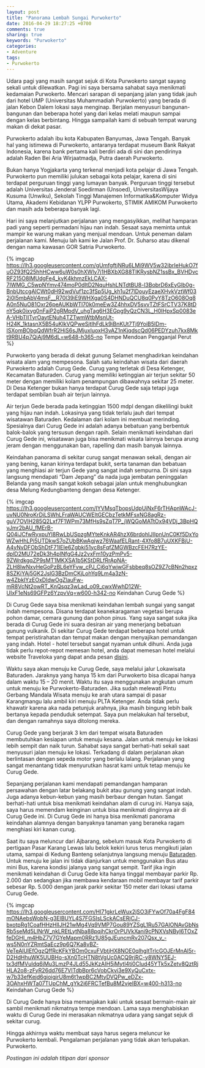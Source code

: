 ```yaml
---
layout: post
title: "Panorama Lembah Sungai Purwokerto"
date: 2016-04-29 18:27:25 +0700
comments: true
sharing: true
keywords: "Purwokerto"
categories:
- Adventure
tags:
- Purwokerto 
---
```


Udara pagi yang masih sangat sejuk di Kota Purwokerto sangat sayang sekali untuk dilewatkan. Pagi ini saya bersama sahabat saya menikmati kedamaian Purwokerto. Mencari sarapan di sepanjang jalan yang tidak jauh dari hotel UMP (Universitas Muhammadiah Purwokerto) yang berada di jalan Kebon Dalem lokasi saya menginap. Berjalan menyusuri bangunan-bangunan dan beberapa hotel yang dari kelas melati maupun sampai dengan kelas berbintang. Hingga sampailah kami di sebuah tempat warung makan di dekat pasar. 

Purwokerto adalah ibu kota Kabupaten Banyumas, Jawa Tengah. Banyak hal yang istimewa di Purwokerto, antaranya terdapat museum Bank Rakyat Indonesia, karena bank pertama kali berdiri ada di sini dan pendirinya adalah Raden Bei Aria Wirjaatmadja, Putra daerah Purwokerto.

Bukan hanya Yogjakarta yang terkenal menjadi kota pelajar di Jawa Tengah. Purwokerto pun memiliki julukan sebagai kota pelajar, karena di sini terdapat perguruan tinggi yang lumayan banyak. Perguruan tinggi tersebut adalah Universitas Jenderal Soedirman (Unsoed), UniversitasWijaya Kusuma (Unwiku), Sekolah Tinggi Manajemen Informatika&Komputer Widya Utama, Akademi Kebidanan YLPP Purwokerto, STIMIK AMIKOM Purwokerto dan masih ada beberapa banyak lagi.

Hari ini saya melanjutkan perjalanan yang mengasyikkan, melihat hamparan padi yang seperti permadani hijau nan indah. Sesaat saya meminta untuk mampir ke warung makan yang menjual mendoan. Untuk peneman dalam perjalanan kami. Menuju lah kami ke Jalan Prof. Dr. Suharso atau dikenal dengan nama kawasan GOR Satria Purwokerto. 

{% imgcap https://lh3.googleusercontent.com/gUmfgftjNRu6LMi9WV5w32ibrIeHukO7fuOZ93fQ25hhHCww6uW0s0hXWly7j1HBXbXG88TIKRysbNZ1ssBx_BVHDvcRF215O8lMUdgFe4_kvK4khmzEkLCAX-7IWMG_C5wpNYmv474moP0dItD2NquHshLNTdtBU8-l3BobrD6xEyGlb0g-BnbUtccgAlCWt0dH92wdVuf1zc3fSp5Ug_kh1u2f7lDouyEzaeXHvkVztWf032i0l5mbAbV4msF__R70l39iE9WHXga0S4DHNDuQCU8q0PyY8TzO608Oq8A0n5NuO81Oxr26peAUKbWTl70k0meEw3Z4hhxDV5svvTZtFSrCTV37K8tDnY5qk0ixyg0nFaiP2gRMpdV_uhgTag6H3EGpg9yQzCN3L_H0IHpxSp0083eA-VHbTIITyrOaytENuh4TZTwmWtbMsnUt-H24K_1ktasnX5B54uKIkVQPweSjtIhFdLk9iBnKUt7Tj9YoiB5IDm-ISXomBObqQdWfrR2HiS6sJMjuxluoxH3vAZ1nKjqdscQd06PEDYzuh7kx8Mkt9RBU4p7QiAj9M6dL=w648-h365-no Tempe Mendoan Pengganjal Perut %}

<!-- more -->

Purwokerto yang berada di dekat gunung Selamet menghadirkan keindahan wisata alam yang mempesona. Salah satu keindahan wisata dari daerah Purwokerto adalah Curug Gede. Curug yang terletak di Desa Ketenger, Kecamatan Baturaden. Curug yang memiliki ketinggian air terjun sekitar 50 meter dengan memiliki kolam penampungan dibawahnya sekitar 25 meter. Di Desa Ketenger bukan hanya terdapat Curug Gede saja tetapi juga terdapat sembilan buah air terjun lainnya. 

Air terjun Gede berada pada ketinggian 1500 mdpl dengan dikelilingi bukit yang hijau nan indah. Lokasinya yang tidak terlalu jauh dari tempat wisatawan Baturaden. Kedalaman dari kolam ini membuat merinding. Spesialnya dari Curug Gede ini adalah adanya bebatuan yang berbentuk balok-balok yang tersusun dengan rapih. Selain menikmati keindahan dari Curug Gede ini, wisatawan juga bisa menikmati wisata lainnya berupa arung jeram dengan menggunakan ban, rapelling dan masih banyak lainnya.

Keindahan panorama di sekitar curug sangat menawan sekali, dengan air yang bening, kanan kirinya terdapat bukit, serta tanaman dan bebatuan yang menghiasi air terjun Gede yang sangat indah sempurna. Di sini saya langsung mendapati “Dam Jepang” da nada juga jembatan peninggalan Belanda yang masih sangat kokoh sebagai jalan untuk menghubungkan desa Melung Kedungbanteng dengan desa Ketenger.

{% imgcap https://lh3.googleusercontent.com/IYVMsqTbopsUdpUiNxF6rTHApnWAcJ-uvNU0NroKrDiLSWhLFraWAUCWEltGECbzTetkMFsxNG8agRz-guV7OVlH285Q2Lxf7F1WPm73MfHs9sZqT7P_jWQGoMATtOx94VDj_3BpHQvJmr2bAU_fMErB-Q04iJCfwRyxpuYl8RwLbUSpzgMYteKnkAR4hzX6brdohIJIIpnUnC0Kf5DxYoWZwHhLPi5UTDkwS7oZUbBKwAgjwz76WaafELRant-4Xfo8B7uUXKFBjU-A4yNvDFObShDtF71IEIe6Zgbki51yc8sFqfZMGWBzcFEH7RzYE-dplD2MU72eDk3h4pINfgG4Jz2vxFm10yzPmPv5-9ZWrdkgqZP9sMT1MKXSA1b5KStDRLfRrApNA-ZLH8IwNxyHeGoPzBL6eYFvw_cPJ_Ci6qYwjwGFsbbeq8sOZ9Z7cBNn2hpxz8SZKiYAj5GK2JslG3BzDmCKjLohYq9Lm4a3zN-w4ZbkIYzEOxDIdwOgZlauFw-mR8VcNt2owRT_KnQsqz3wLad_o09_cwxWwhD12W-UIxF1eNs69GFPz6YzpvVq=w600-h342-no Keindahan Curug Gede %}

Di Curug Gede saya bisa menikmati keindahan lembah sungai yang sangat indah mempesona. Disana terdapat keanekaragaman vegetasi berupa pohon damar, cemara gunung dan pohon pinus. Yang saya sangat suka jika berada di Curug Gede ini suara desiran air yang menerjang bebatuan gunung vulkanik. Di sekitar Curug Gede terdapat beberapa hotel untuk tempat peristirahatan dan tempat makan dengan menyajikan pemandangan yang indah. Hotel - hotel tersebut sangat nyaman untuk dihuni. Anda juga tidak perlu repot-repot memesan hotel, anda dapat memesan hotel melalui website Traveloka yang dapat anda pesan [disini](http://www.traveloka.com/hotel/indonesia/area/purwokerto-107858).

Waktu saya akan menuju ke Curug Gede, saya melalui jalur Lokawisata Baturaden. Jaraknya yang hanya 15 km dari Purwokerto bisa dicapai hanya dalam waktu 15 – 20 menit. Waktu itu saya menggunakan angkutan umum untuk menuju ke Purwokerto-Baturaden. Jika sudah melewati Pintu Gerbang Mandala Wisata menuju ke arah utara sampai di pasar Karangmangu lalu ambil kiri menuju PLTA Ketenger. Anda tidak perlu khawatir karena aka nada petunjuk arahnya, jika masih bingung lebih baik bertanya kepada penduduk setempat. Saya pun melakukan hal tersebut, dan dengan ramahnya saya ditolong mereka.

Curug Gede yang berjarak 3 km dari tempat wisata Baturaden membutuhkan kesiapan untuk menuju kesana. Jalan untuk menuju ke lokasi lebih sempit dan naik turun. Sahabat saya sangat berhati-hati sekali saat menyusuri jalan menuju ke lokasi. Terkadang di dalam perjalanan akan berlintasan dengan sepeda motor yang berlalu lalang. Perjalanan yang sangat menantang tidak menyurutkan hasrat kami untuk tetap menuju ke Curug Gede.

Sepanjang perjalanan kami mendapati pemandangan hamparan persawahan dengan latar belakang bukit atau gunung yang sangat indah. Juga adanya kebun-kebun yang masih berbaur dengan hutan. Sangat berhati-hati untuk bisa menikmati keindahan alam di curug ini. Hanya saja, saya harus memendam keinginan untuk bisa menikmati dinginnya air di Curug Gede ini. Di Curug Gede ini hanya bisa menikmati panorama keindahan alamnya dengan banyaknya tanaman yang beraneka ragam menghiasi kiri kanan curug.  

Saat itu saya meluncur dari Ajbarang, sebelum masuk Kota Purwokerto di pertigaan Pasar Karang Lewas lalu belok kekiri lurus terus mengikuti jalan utama, sampai di Kedung Banteng selanjutnya langsung menuju [Baturaden](https://id.wikipedia.org/wiki/Baturaden). Untuk menuju ke jalan ini tidak dianjurkan untuk menggunakan Bus atau mini Bus, karena kondisi jalanya yang sangat sempit. Tarif jika ingin menikmati keindahan di Curug Gede kita hanya tinggal membayar parkir Rp. 2.000 dan sedangkan jika membawa kendaraan mobil membayar tarif parkir sebesar Rp. 5.000 dengan jarak parkir sekitar 150 meter dari lokasi utama Curug Gede.

{% imgcap https://lh3.googleusercontent.com/HI71gkrLeWux2jSO3jFYwOf70a4FgF84mONAebsWobN-g3ElBUYL4S7FGSIsLSckACsERjCJ-bxotpRg1CoafHHzHlIJH21wMg4Vq9VMP7Gou89YZSgL1Ru57GAIONAvGbNsRb5seMd5LINrW_nkLREtLytNba88pqjhCkrOrPUVkXani9cPNXVsNByl6TOxZfeDGHl_m4HbZ7V7GYeMapm0RRz1U85gJEuncmRv207Qsx_v_-ws5N0nYZRmtSaEcz9p6Q7Ka8vBZ-VeTeAlUlEfOgzQffRcKFkYBOm0cxuFVbtjHX8NOE0qlhgltTrlcGOJErMnAl5r-D2HdHhuWK5UUBHo-sXn0TcHTN8tVgUc0ACQ9rjRC-y8WNY5EJ-tx3dfMVuIdq6jMu3LmzP4JLd55JkKzAIH5jMytl4ti0Clud45YTk5xZetv8QztRjHLA2o8-zFyR26dd76E7VITdbBpr6cVobCkvi3e9XyQuCxtx-w7b33efKejd6gioigjrU8m6t1wpBC2MtyDVQPw_eDZx-3OAhxHWTa07TUpChM_gYk2i6FRCTefBu8M2vjeIBX=w400-h313-no Keindahan Curug Gede %}

Di Curug Gede hanya bisa memanjakan kaki untuk sesaat bermain-main air sambil menikmati nikmatnya tempe mendoan. Lama saya menghabiskan waktu di Curug Gede ini merasakan nikmatnya udara yang sangat sejuk di sekitar curug. 

Hingga akhirnya waktu membuat saya harus segera meluncur ke Purwokerto kembali. Pengalaman perjalanan yang tidak akan terlupakan. Purwokerto.

*Postingan ini adalah titipan dari sponsor*